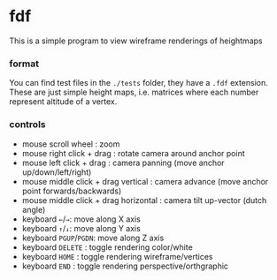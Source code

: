 # fdf

This is a simple program to view wireframe renderings of heightmaps

### format

You can find test files in the `./tests` folder, they have a `.fdf` extension.
These are just simple height maps, i.e. matrices where each number represent altitude of a vertex.

### controls

- mouse scroll wheel : zoom
- mouse right click + drag : rotate camera around anchor point
- mouse left click + drag : camera panning (move anchor up/down/left/right)
- mouse middle click + drag vertical : camera advance (move anchor point forwards/backwards)
- mouse middle click + drag horizontal : camera tilt up-vector (dutch angle)
- keyboard `←`/`→`: move along X axis
- keyboard `↑`/`↓`: move along Y axis
- keyboard `PGUP`/`PGDN`: move along Z axis
- keyboard `DELETE` : toggle rendering color/white
- keyboard `HOME` : toggle rendering wireframe/vertices
- keyboard `END` : toggle rendering perspective/orthgraphic
